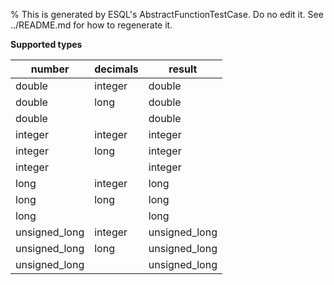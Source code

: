 % This is generated by ESQL's AbstractFunctionTestCase. Do no edit it. See ../README.md for how to regenerate it.

**Supported types**

| number | decimals | result |
| --- | --- | --- |
| double | integer | double |
| double | long | double |
| double |  | double |
| integer | integer | integer |
| integer | long | integer |
| integer |  | integer |
| long | integer | long |
| long | long | long |
| long |  | long |
| unsigned_long | integer | unsigned_long |
| unsigned_long | long | unsigned_long |
| unsigned_long |  | unsigned_long |

